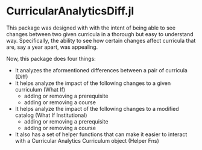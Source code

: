 # CurricularAnalyticsDiff.jl

This package was designed with with the intent of being able to see changes between two given curricula in a thorough but easy to understand way. Specifically, the ability to see how certain changes affect curricula that are, say a year apart, was appealing. 

Now, this package does four things:
- It analyzes the aformentioned differences between a pair of curricula (Diff)
- It helps analyze the impact of the following changes to a given curriculum (What If)
  - adding or removing a prerequisite
  - adding or removing a course
- It helps analyze the impact of the following changes to a modified catalog (What If Institutional)
  - adding or removing a prerequisite
  - adding or removing a course
- It also has a set of helper functions that can make it easier to interact with a Curricular Analytics Curriculum object (Helper Fns)